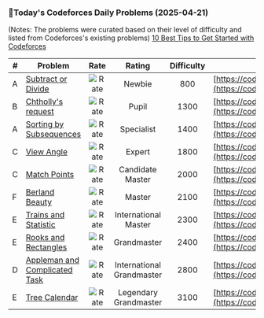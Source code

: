 ### 🌟Today's Codeforces Daily Problems (2025-04-21)
(Notes: The problems were curated based on their level of difficulty and listed from Codeforces's existing problems)
[10 Best Tips to Get Started with Codeforces](https://github.com/ika9810/Codeforces-Daily-Problems/blob/main/10%20Best%20Tips%20to%20Get%20Started%20with%20Codeforces.md)

| # | Problem | Rate| Rating | Difficulty | Contest |
|---| ----- | :--------: | :----------: | :----------: | ---------- |
|A|[Subtract or Divide](https://codeforces.com/contest/1451/problem/A)|![Rate](https://img.shields.io/badge/Newbie-800-lightgrey)|Newbie|800|[https://codeforces.com/contest/1451](https://codeforces.com/contest/1451)|
|B|[Chtholly's request](https://codeforces.com/contest/897/problem/B)|![Rate](https://img.shields.io/badge/Pupil-1300-brightgreen)|Pupil|1300|[https://codeforces.com/contest/897](https://codeforces.com/contest/897)|
|A|[Sorting by Subsequences](https://codeforces.com/contest/843/problem/A)|![Rate](https://img.shields.io/badge/Specialist-1400-9cf)|Specialist|1400|[https://codeforces.com/contest/843](https://codeforces.com/contest/843)|
|C|[View Angle](https://codeforces.com/contest/257/problem/C)|![Rate](https://img.shields.io/badge/Expert-1800-blue)|Expert|1800|[https://codeforces.com/contest/257](https://codeforces.com/contest/257)|
|C|[Match Points](https://codeforces.com/contest/1156/problem/C)|![Rate](https://img.shields.io/badge/Candidate%20Master-2000-blueviolet)|Candidate Master|2000|[https://codeforces.com/contest/1156](https://codeforces.com/contest/1156)|
|F|[Berland Beauty](https://codeforces.com/contest/1296/problem/F)|![Rate](https://img.shields.io/badge/Master-2100-orange)|Master|2100|[https://codeforces.com/contest/1296](https://codeforces.com/contest/1296)|
|E|[Trains and Statistic](https://codeforces.com/contest/675/problem/E)|![Rate](https://img.shields.io/badge/International%20Master-2300-orange)|International Master|2300|[https://codeforces.com/contest/675](https://codeforces.com/contest/675)|
|E|[Rooks and Rectangles](https://codeforces.com/contest/524/problem/E)|![Rate](https://img.shields.io/badge/Grandmaster-2400-red)|Grandmaster|2400|[https://codeforces.com/contest/524](https://codeforces.com/contest/524)|
|D|[Appleman and Complicated Task](https://codeforces.com/contest/461/problem/D)|![Rate](https://img.shields.io/badge/International%20Grandmaster-2800-red)|International Grandmaster|2800|[https://codeforces.com/contest/461](https://codeforces.com/contest/461)|
|E|[Tree Calendar](https://codeforces.com/contest/1508/problem/E)|![Rate](https://img.shields.io/badge/Legendary%20Grandmaster-3100-red)|Legendary Grandmaster|3100|[https://codeforces.com/contest/1508](https://codeforces.com/contest/1508)|
